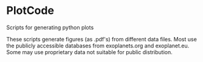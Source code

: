 PlotCode
========

Scripts for generating python plots

These scripts generate figures (as .pdf's) from different data files. Most use the publicly accessible databases from exoplanets.org and exoplanet.eu. Some may use proprietary data not suitable for public distribution. 
